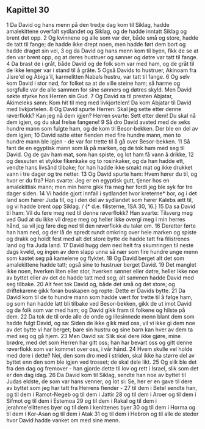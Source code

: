 ## Kapittel 30

1 Da David og hans menn på den tredje dag kom til Siklag, hadde amalekittene overfalt sydlandet og Siklag, og de hadde inntatt Siklag og brent det opp.
2 Og kvinnene og alle som var der, både små og store, hadde de tatt til fange; de hadde ikke drept noen, men hadde ført dem bort og hadde draget sin vei,
3 og da David og hans menn kom til byen, fikk de se at den var brent opp, og at deres hustruer og sønner og døtre var tatt til fange.
4 Da brast de i gråt, både David og de folk som var med ham, og de gråt til de ikke lenger var i stand til å gråte.
5 Også Davids to hustruer, Akinoam fra Jisre'el og Abiga'il, karmelitten Nabals hustru, var tatt til fange.
6 Og selv kom David i stor nød, for folket sa at de ville steine ham; så harme og sorgfulle var de alle sammen for sine sønners og døtres skyld. Men David søkte styrke hos Herren sin Gud.
7 Og David sa til presten Abjatar, Akimeleks sønn: Kom hit til meg med livkjortelen! Da kom Abjatar til David med livkjortelen.
8 Og David spurte Herren: Skal jeg sette etter denne røverflokk? Kan jeg nå dem igjen? Herren svarte: Sett etter dem! Du skal nå dem igjen, og du skal frelse fangene!
9 Så dro David avsted med de seks hundre mann som fulgte ham, og de kom til Besor-bekken. Der ble en del av dem igjen;
10 David satte etter fienden med fire hundre mann, men to hundre mann ble igjen - de var for trette til å gå over Besor-bekken.
11 Så fant de en egyptisk mann som lå på marken, og de tok ham med seg til David. Og de gav ham mat, som han spiste, og lot ham få vann å drikke,
12 og dessuten et stykke fikenkake og to rosinkaker, og da han hadde ett, vendte hans livsånd tilbake; for han hadde ikke smakt mat og ikke drukket vann i tre dager og tre netter.
13 Og David spurte ham: Hvem hører du til, og hvor er du fra? Han svarte: Jeg er en egyptisk gutt, tjener hos en amalekittisk mann; men min herre gikk fra meg her fordi jeg ble syk for tre dager siden.
14 Vi hadde gjort innfall i sydlandet hvor kreterne* bor, og i det land som hører Juda til, og i den del av sydlandet som hører Kalebs ætt til, og vi hadde brent opp Siklag. / {* d.e. filisterne, 1SA 30, 16.}
15 Da sa David til ham: Vil du føre meg ned til denne røverflokk? Han svarte: Tilsverg meg ved Gud at du ikke vil drepe meg og heller ikke overgi meg i min herres hånd, sa vil jeg føre deg ned til den røverflokk du taler om.
16 Deretter førte han ham ned, og der lå de spredt rundt omkring over hele marken og spiste og drakk og holdt fest med alt det store bytte de hadde tatt fra filistrenes land og fra Juda land.
17 David hugg dem ned helt fra skumringen til neste dags kveld, og ingen av dem slapp unna så nær som fire hundre unge menn som kastet seg på kamelene og flyktet.
18 Og David berget alt det som amalekittene hadde tatt; også sine to hustruer berget David.
19 Det manglet ikke noen, hverken liten eller stor, hverken sønner eller døtre, heller ikke noe av byttet eller av det de hadde tatt med seg; alt sammen hadde David med seg tilbake.
20 Alt feet tok David og, både det små og det store; og driftekarene gikk foran buskapen og ropte: Dette er Davids bytte.
21 Da David kom til de to hundre mann som hadde vært for trette til å følge ham, og som han hadde latt bli tilbake ved Besor-bekken, gikk de ut imot David og de folk som var med ham; og David gikk fram til folkene og hilste på dem.
22 Da tok de til orde alle de onde og illesinnede menn blant dem som hadde fulgt David, og sa: Siden de ikke gikk med oss, vil vi ikke gi dem noe av det bytte vi har berget; bare sin hustru og sine barn kan hver av dem ta med seg og gå hjem.
23 Men David sa: Slik skal dere ikke gjøre, mine brødre, med det som Herren har gitt oss; han har bevart oss og gitt denne røverflokk som var kommet over oss, i vår hånd.
24 Hvem skulle vel holde med dere i dette? Nei, den som dro med i striden, skal ikke ha større del av byttet enn den som ble igjen ved trosset; de skal dele likt.
25 Og slik ble det fra den dag og fremover - han gjorde dette til lov og rett i Israel, slik som det er den dag idag.
26 Da David kom til Siklag, sendte han noe av byttet til Judas eldste, de som var hans venner, og lot si: Se, her er en gave til dere av byttet som jeg har tatt fra Herrens fiender -
27 til dem i Betel sendte han, og til dem i Ramot-Negeb og til dem i Jattir
28 og til dem i Aroer og til dem i Sifmot og til dem i Estemoa
29 og til dem i Rakal og til dem i jerahme'elittenes byer og til dem i kenittenes byer
30 og til dem i Horma og til dem i Kor-Asan og til dem i Atak
31 og til dem i Hebron og til alle de steder hvor David hadde vanket om med sine menn.
